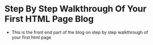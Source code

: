# Step By Step Walkthrough Of Your First HTML Page Blog

- This is the front end part of the blog on step by step walkthrough of your first html page
